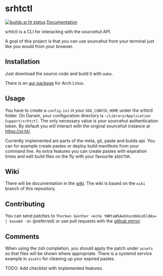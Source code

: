 # srhtctl

[![builds.sr.ht status](https://builds.xenrox.net/~xenrox/srhtctl.svg)](https://builds.xenrox.net/~xenrox/srhtctl?)
[Documentation](https://man.xenrox.net/~xenrox/srhtctl/)

srhtctl is a CLI for interacting with the sourcehut API.

A goal of this project is that you can use sourcehut from your terminal just like you would from your browser.

## Installation

Just download the source code and build it with `make`.

There is an [aur package](https://aur.archlinux.org/packages/srhtctl/) for Arch Linux.

## Usage

You have to create a `config.ini` in your `XDG_CONFIG_HOME` under the srhtctl folder.
On Darwin, your configuration directory is `~/Library/Application Support/srhtctl`.
The only necessary value is your sourcehut authentication token.
By default you will interact with the original sourcehut instance at https://sr.ht/.

Currently implemented are parts of the meta, git, paste and builds api.
You can for example create pastes or deploy build manifests from your command line.
As extra features you can create pastes with expiration times and edit build files on the fly with your favourite `$EDITOR`.

## Wiki

There will be documentation in the [wiki](https://man.xenrox.net/~xenrox/srhtctl/).
The wiki is based on the `wiki` branch of this repository.

## Contributing

You can send patches to `Thorben Günther <echo YWRtaW5AeGVucm94Lm5ldAo= | base64 -d>`
(preferred) or use pull requests with the [github mirror](https://github.com/xenrox/srhtctl).

## Comments

When using the zsh completion, you should apply the patch under `assets` so that files will be shown where appropriate.
There is a systemd service example in `assets` for cleaning up your expired pastes.

TODO: Add checklist with implemented features.
